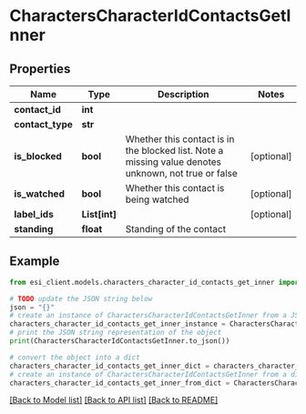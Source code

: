 # CharactersCharacterIdContactsGetInner


## Properties

Name | Type | Description | Notes
------------ | ------------- | ------------- | -------------
**contact_id** | **int** |  | 
**contact_type** | **str** |  | 
**is_blocked** | **bool** | Whether this contact is in the blocked list. Note a missing value denotes unknown, not true or false | [optional] 
**is_watched** | **bool** | Whether this contact is being watched | [optional] 
**label_ids** | **List[int]** |  | [optional] 
**standing** | **float** | Standing of the contact | 

## Example

```python
from esi_client.models.characters_character_id_contacts_get_inner import CharactersCharacterIdContactsGetInner

# TODO update the JSON string below
json = "{}"
# create an instance of CharactersCharacterIdContactsGetInner from a JSON string
characters_character_id_contacts_get_inner_instance = CharactersCharacterIdContactsGetInner.from_json(json)
# print the JSON string representation of the object
print(CharactersCharacterIdContactsGetInner.to_json())

# convert the object into a dict
characters_character_id_contacts_get_inner_dict = characters_character_id_contacts_get_inner_instance.to_dict()
# create an instance of CharactersCharacterIdContactsGetInner from a dict
characters_character_id_contacts_get_inner_from_dict = CharactersCharacterIdContactsGetInner.from_dict(characters_character_id_contacts_get_inner_dict)
```
[[Back to Model list]](../README.md#documentation-for-models) [[Back to API list]](../README.md#documentation-for-api-endpoints) [[Back to README]](../README.md)


